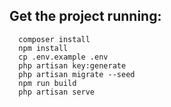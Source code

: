 ## Get the project running:

```
  composer install
  npm install
  cp .env.example .env
  php artisan key:generate
  php artisan migrate --seed
  npm run build
  php artisan serve
```